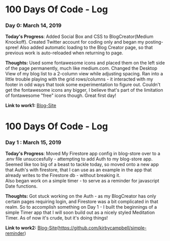 # 100 Days Of Code - Log

### Day 0: March 14, 2019

**Today's Progress**: Added Social Box and CSS to BlogCreator(Medium Knockoff). Created Twitter account for coding only and began my posting-spree! Also added automatic loading to the Blog Creator page, so that previous work is auto-reloaded when returning to page.

**Thoughts:** Used some fontawesome icons and placed them on the left side of the page permanently, much like medium.com. Changed the Desktop View of my blog list to a 2-column view while adjusting spacing. Ran into a little trouble playing with the grid rows/columns - it interacted with my footer in odd ways that took some experimentation to figure out. Couldn't get the fontawesome icons any bigger, I believe that's part of the limitation of fontawesome "free" icons though. Great first day!

**Link to work1:** [Blog-Site](https://github.com/kirbycampbell/blog-site)

# 100 Days Of Code - Log

### Day 1 : March 15, 2019

**Today's Progress**: Moved My Firestore app config in blog-store over to a .env file unsuccesfully - attempting to add Auth to my blog-store app. Seemed like too big of a beast to tackle today, so moved onto a new app that Auth's with firestore, that I can use as an example in the app that already writes to the Firestore db - without breaking it.  
Also began work on a simple timer - to serve as a reminder for javascript Date functions.

**Thoughts:** Got stuck working on the Auth - as my BlogCreator has only certain pages requiring login, and Firestore was a bit complicated in that realm. So to accomplish something on Day 1 - I built the beginnings of a simple Timer app that I will soon build out as a nicely styled Meditation Timer. As of now it's crude, but it's doing things!

**Link to work2:** [Blog-Site](https://github.com/kirbycampbell/blog-site)(https://github.com/kirbycampbell/simple-reminder)
